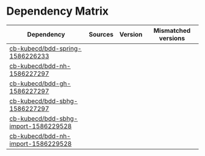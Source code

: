 # Dependency Matrix

Dependency | Sources | Version | Mismatched versions
---------- | ------- | ------- | -------------------
[cb-kubecd/bdd-spring-1586226233](https://github.com/cb-kubecd/bdd-spring-1586226233.git) |  | []() | 
[cb-kubecd/bdd-nh-1586227297](https://github.com/cb-kubecd/bdd-nh-1586227297.git) |  | []() | 
[cb-kubecd/bdd-gh-1586227297](https://github.com/cb-kubecd/bdd-gh-1586227297.git) |  | []() | 
[cb-kubecd/bdd-sbhg-1586227297](https://github.com/cb-kubecd/bdd-sbhg-1586227297.git) |  | []() | 
[cb-kubecd/bdd-sbhg-import-1586229528](https://github.com/cb-kubecd/bdd-sbhg-import-1586229528.git) |  | []() | 
[cb-kubecd/bdd-nh-import-1586229528](https://github.com/cb-kubecd/bdd-nh-import-1586229528.git) |  | []() | 
